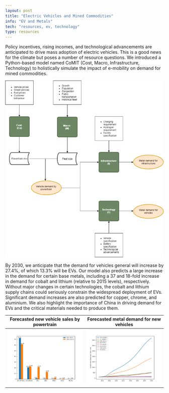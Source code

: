 ```yaml
---
layout: post
title: "Electric Vehicles and Mined Commodities"
info: "EV and Metals"
tech: "resources, ev, technology"
type: resources
---
```

Policy incentives, rising incomes, and technological advancements are anticipated to drive mass adoption of electric vehicles. This is a good news for the climate but poses a number of resource questions. We introduced a Python-based model named CoMIT (Cost, Macro, Infrastructure, Technology) to holistically simulate the impact of e-mobility on demand for mined commodities.

![evcommodities](../assets/img/F01bCoMIT.png)

By 2030, we anticipate that the demand for vehicles general will increase by 27.4%, of which 13.3% will be EVs. Our model also predicts a large increase in the demand for certain base metals, including a 37 and 18-fold increase in demand for cobalt and lithium (relative to 2015 levels), respectively. Without major changes in certain technologies, the cobalt and lithium supply chains could seriously constrain the widespread deployment of EVs. Significant demand increases are also predicted for copper, chrome, and aluminium. We also highlight the importance of China in driving demand for EVs and the critical materials needed to produce them.

Forecasted new vehicle sales by powertrain|Forecasted metal demand for new vehicles
:-:|:-:
![evcommodities](../assets/img/F05Powersales.png)|![evcommodities](../assets/img/F07cMetalgrowth.png)

